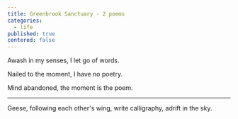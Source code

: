 ```yaml
---
title: Greenbrook Sanctuary - 2 poems
categories:
  - life
published: true
centered: false
---
```


Awash in my senses,
I let go of words.

Nailed to the moment,
I have no poetry.

Mind abandoned,
the moment is the poem.

____________________

Geese,
following each other's wing,
write calligraphy,
adrift in the sky.
